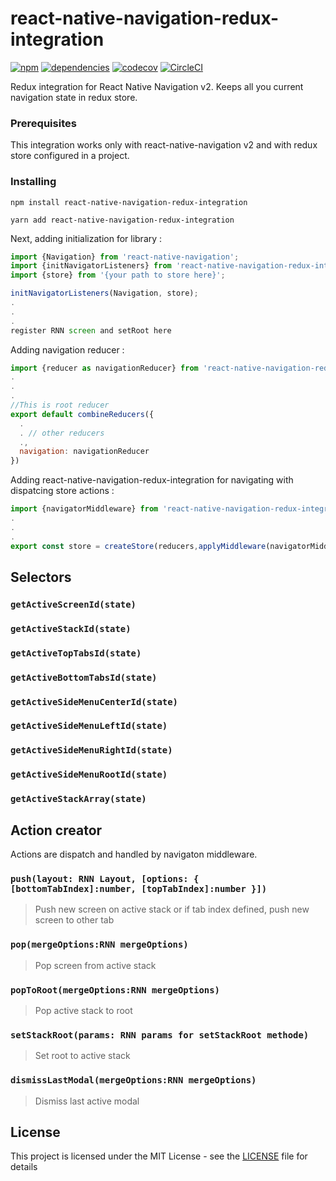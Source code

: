 # react-native-navigation-redux-integration
[![npm](https://img.shields.io/npm/v/react-native-navigation-redux-integration.svg?style=flat)](https://www.npmjs.com/package/react-native-navigation-redux-integration)
[![dependencies](https://david-dm.org/manicantic/react-native-navigation-redux-integration/status.svg)](https://david-dm.org/manicantic/react-native-navigation-redux-integration)
[![codecov](https://codecov.io/gh/manicantic/react-native-navigation-redux-integration/branch/master/graph/badge.svg)](https://codecov.io/gh/manicantic/react-native-navigation-redux-integration)
[![CircleCI](https://circleci.com/gh/manicantic/react-native-navigation-redux-integration.svg?style=svg)](https://circleci.com/gh/manicantic/react-native-navigation-redux-integration)

 Redux integration for React Native Navigation v2. Keeps all you current navigation state in redux store.


### Prerequisites

This integration works only with react-native-navigation v2 and with redux store configured in a project.

### Installing

```
npm install react-native-navigation-redux-integration
```
```
yarn add react-native-navigation-redux-integration
```

Next, adding initialization for library :

```javascript
import {Navigation} from 'react-native-navigation';
import {initNavigatorListeners} from 'react-native-navigation-redux-integration';
import {store} from '{your path to store here}';

initNavigatorListeners(Navigation, store);
.
.
.
register RNN screen and setRoot here

```

Adding navigation reducer :

```javascript
import {reducer as navigationReducer} from 'react-native-navigation-redux-integration';
.
.
.
//This is root reducer
export default combineReducers({
  .
  . // other reducers
  .,
  navigation: navigationReducer
})


```

Adding react-native-navigation-redux-integration for navigating with dispatcing store actions : 

```javascript
import {navigatorMiddleware} from 'react-native-navigation-redux-integration';
.
.
.
export const store = createStore(reducers,applyMiddleware(navigatorMiddleware));


```


## Selectors

### `getActiveScreenId(state)`

### `getActiveStackId(state)`

### `getActiveTopTabsId(state)`

### `getActiveBottomTabsId(state)`

### `getActiveSideMenuCenterId(state)`

### `getActiveSideMenuLeftId(state)`

### `getActiveSideMenuRightId(state)`

### `getActiveSideMenuRootId(state)`

### `getActiveStackArray(state)`



## Action creator

Actions are dispatch and handled by navigaton middleware.

### `push(layout: RNN Layout, [options: { [bottomTabIndex]:number, [topTabIndex]:number }])`

> Push new screen on active stack or if tab index defined, push new screen to other tab

### `pop(mergeOptions:RNN mergeOptions)`

> Pop screen from active stack

### `popToRoot(mergeOptions:RNN mergeOptions)`

> Pop active stack to root

### `setStackRoot(params: RNN params for setStackRoot methode)`

> Set root to active stack

### `dismissLastModal(mergeOptions:RNN mergeOptions)`

> Dismiss last active modal



## License

This project is licensed under the MIT License - see the [LICENSE](LICENSE) file for details
